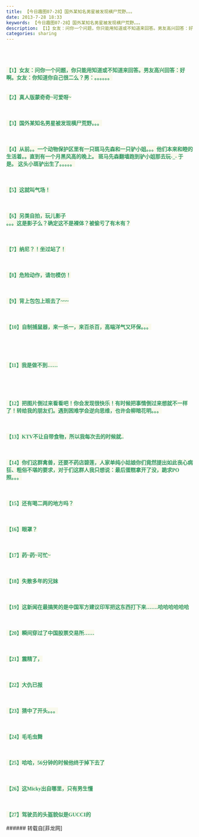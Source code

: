 ```yaml
---
title: 【今日趣图07-28】国外某知名男星被发现横尸荒野。。。
date: 2013-7-28 18:33
keywords: 【今日趣图07-28】国外某知名男星被发现横尸荒野。。。
description: 【1】女友：问你一个问题，你只能用知道或不知道来回答。男友高兴回答：好啊。女友：你知道你自己很二么？男：。。。。。。【2】真人版蒙奇奇~可爱呀~【3】国外某知名男星被发现横尸荒野。。。【4】从前。。一个动物保护区里有一只斑马先森和一只驴小姐。。。他们本来和睦的生活着。。直到有一个月黑风高的晚上。 斑马先森翻墙跑到驴小姐那去玩-_- 于是。 这头小斑驴出生了。。。。。【5】这就叫气场！【6】另类自拍，玩儿影子。。。这是影子么？确定这不是裸体？被偷亏了有木有？【7】纳尼？！坐过站了！【8】危险动作，请勿模仿！【9】背上包包上班去了~~~【10】自制捕鼠器，来一杀一，来百杀百，高端洋气又环保。。。【11】我是做不到……【12】把图片倒过来看看吧！你会发现很快乐！有时候把事情倒过来想就不一样了！转给我的朋友们。遇到困难学会逆向思维，也许会柳暗花明。。。【13】KTV不让自带食物，所以我每次去的时候就..【14】你们这群禽兽，还要不药店碧莲，人家单纯小姑娘你们竟然提出如此丧心病狂、粗俗不堪的要求，对于们这群人我只想说：最后蛋糕拿开了没，跪求PO照。。。【15】还有喝二两的地方吗？【16】眼罩？【17】药~药~可忙~ 【18】失散多年的兄妹【19】这新闻在最搞笑的是中国军方建议印军把这东西打下来…….哈哈哈哈哈哈【20】瞬间穿过了中国股票交易所……【21】震精了，【22】大仇已报【23】猜中了开头。。。【24】毛毛虫舞 【25】哈哈，56分钟的时候他终于掉下去了【26】这Micky出自哪里，只有男生懂 【27】驾驶员的头盔貌似是GUCCI的 
categories: sharing
---
```

<td class="t_f" id="postmessage_28577">

<br/>
<br/>
<br/>
<font style="color:rgb(51, 153, 102)"><font style="background-color:rgb(249, 249, 236)"><font face="Tahoma"><strong>【1】女友：问你一个问题，你只能用知道或不知道来回答。男友高兴回答：好啊。女友：你知道你自己很二么？男：。。。。。。</strong></font></font></font><br/>
<font style="color:rgb(51, 153, 102)"><font style="background-color:rgb(249, 249, 236)"><font face="Tahoma"><strong><br/>
<img alt="" border="0" class="zoom" data-cf-modified-1f1b3a69d642f20616cebfd2-="" file="http://ww3.sinaimg.cn/bmiddle/61e44a60jw1e71qeya6iyj207p0483yf.jpg" id="aimg_kzgFA" lazyloadthumb="1" onclick="" onmouseover="" src="http://ww3.sinaimg.cn/bmiddle/61e44a60jw1e71qeya6iyj207p0483yf.jpg"/><br/>
</strong></font></font></font><br/>
<font style="color:rgb(51, 153, 102)"><font style="background-color:rgb(249, 249, 236)"><font face="Tahoma"><strong>【2】真人版蒙奇奇~可爱呀~</strong></font></font></font><br/>
<font style="color:rgb(51, 153, 102)"><font style="background-color:rgb(249, 249, 236)"><font face="Tahoma"><strong><br/>
<img alt="" border="0" class="zoom" data-cf-modified-1f1b3a69d642f20616cebfd2-="" file="http://ww1.sinaimg.cn/bmiddle/6628711bgw1e71pxl2erij205q0j6q3z.jpg" id="aimg_IUj51" lazyloadthumb="1" onclick="" onmouseover="" src="http://ww1.sinaimg.cn/bmiddle/6628711bgw1e71pxl2erij205q0j6q3z.jpg"/><br/>
</strong></font></font></font><br/>
<font style="color:rgb(51, 153, 102)"><font style="background-color:rgb(249, 249, 236)"></font></font><br/>
<font style="color:rgb(51, 153, 102)"><font style="background-color:rgb(249, 249, 236)"><font face="Tahoma"><strong>【3】国外某知名男星被发现横尸荒野。。。</strong></font></font></font><br/>
<font style="color:rgb(51, 153, 102)"><font style="background-color:rgb(249, 249, 236)"><font face="Tahoma"><strong><br/>
<img alt="" border="0" class="zoom" data-cf-modified-1f1b3a69d642f20616cebfd2-="" file="http://ww2.sinaimg.cn/bmiddle/6927e7a5jw1e71qcoo30bj20b206p0tc.jpg" id="aimg_TNd5w" lazyloadthumb="1" onclick="" onmouseover="" src="http://ww2.sinaimg.cn/bmiddle/6927e7a5jw1e71qcoo30bj20b206p0tc.jpg"/><br/>
</strong></font></font></font><br/>
<font style="color:rgb(51, 153, 102)"><font style="background-color:rgb(249, 249, 236)"></font></font><br/>
<font style="color:rgb(51, 153, 102)"><font style="background-color:rgb(249, 249, 236)"><font face="Tahoma"><strong>【4】从前。。一个动物保护区里有一只斑马先森和一只驴小姐。。。他们本来和睦的生活着。。直到有一个月黑风高的晚上。 斑马先森翻墙跑到驴小姐那去玩-_- 于是。 这头小斑驴出生了。。。。。</strong></font></font></font><br/>
<font style="color:rgb(51, 153, 102)"><font style="background-color:rgb(249, 249, 236)"><font face="Tahoma"><strong><br/>
<img alt="" border="0" class="zoom" data-cf-modified-1f1b3a69d642f20616cebfd2-="" file="http://ww4.sinaimg.cn/bmiddle/7093b907jw1e71q72xsbaj208v0j6jud.jpg" id="aimg_PNOHL" lazyloadthumb="1" onclick="" onmouseover="" src="http://ww4.sinaimg.cn/bmiddle/7093b907jw1e71q72xsbaj208v0j6jud.jpg"/><br/>
</strong></font></font></font><br/>
<font style="color:rgb(51, 153, 102)"><font style="background-color:rgb(249, 249, 236)"></font></font><br/>
<font style="color:rgb(51, 153, 102)"><font style="background-color:rgb(249, 249, 236)"><font face="Tahoma"><strong>【5】这就叫气场！</strong></font></font></font><br/>
<font style="color:rgb(51, 153, 102)"><font style="background-color:rgb(249, 249, 236)"><font face="Tahoma"><strong><br/>
<img alt="" border="0" class="zoom" data-cf-modified-1f1b3a69d642f20616cebfd2-="" file="http://ww2.sinaimg.cn/bmiddle/81f3ed26jw1e6xje1z9gyj20ck0fp75c.jpg" id="aimg_Ti17m" lazyloadthumb="1" onclick="" onmouseover="" src="http://ww2.sinaimg.cn/bmiddle/81f3ed26jw1e6xje1z9gyj20ck0fp75c.jpg"/><br/>
</strong></font></font></font><br/>
<font style="color:rgb(51, 153, 102)"><font style="background-color:rgb(249, 249, 236)"></font></font><br/>
<font style="color:rgb(51, 153, 102)"><font style="background-color:rgb(249, 249, 236)"><font face="Tahoma"><strong>【6】另类自拍，玩儿影子<br/>
。。。这是影子么？确定这不是裸体？被偷亏了有木有？</strong></font></font></font><br/>
<font style="color:rgb(51, 153, 102)"><font style="background-color:rgb(249, 249, 236)"><font face="Tahoma"><strong><br/>
<img alt="" border="0" class="zoom" data-cf-modified-1f1b3a69d642f20616cebfd2-="" file="http://ww1.sinaimg.cn/bmiddle/6e6c23f5jw1e71fx927abj20dc0y6whm.jpg" id="aimg_rLIRr" lazyloadthumb="1" onclick="" onmouseover="" src="http://ww1.sinaimg.cn/bmiddle/6e6c23f5jw1e71fx927abj20dc0y6whm.jpg"/><br/>
</strong></font></font></font><br/>
<font style="color:rgb(51, 153, 102)"><font style="background-color:rgb(249, 249, 236)"></font></font><br/>
<font style="color:rgb(51, 153, 102)"><font style="background-color:rgb(249, 249, 236)"><font face="Tahoma"><strong>【7】纳尼？！坐过站了！</strong></font></font></font><br/>
<font style="color:rgb(51, 153, 102)"><font style="background-color:rgb(249, 249, 236)"><font face="Tahoma"><strong><br/>
<img alt="" border="0" class="zoom" data-cf-modified-1f1b3a69d642f20616cebfd2-="" file="http://ww3.sinaimg.cn/bmiddle/7cb8d71bjw1e71iwmjjazg206t053hdt.gif" id="aimg_GwfTp" lazyloadthumb="1" onclick="" onmouseover="" src="http://ww3.sinaimg.cn/bmiddle/7cb8d71bjw1e71iwmjjazg206t053hdt.gif"/><br/>
</strong></font></font></font><br/>
<font style="color:rgb(51, 153, 102)"><font style="background-color:rgb(249, 249, 236)"></font></font><br/>
<font style="color:rgb(51, 153, 102)"><font style="background-color:rgb(249, 249, 236)"><font face="Tahoma"><strong>【8】危险动作，请勿模仿！</strong></font></font></font><br/>
<font style="color:rgb(51, 153, 102)"><font style="background-color:rgb(249, 249, 236)"><font face="Tahoma"><strong><br/>
<img alt="" border="0" class="zoom" data-cf-modified-1f1b3a69d642f20616cebfd2-="" file="http://ww1.sinaimg.cn/bmiddle/9689cb8cjw1e3wdovxzrpj20c807jwf8.jpg" id="aimg_U61A1" lazyloadthumb="1" onclick="" onmouseover="" src="http://ww1.sinaimg.cn/bmiddle/9689cb8cjw1e3wdovxzrpj20c807jwf8.jpg"/><br/>
</strong></font></font></font><br/>
<font style="color:rgb(51, 153, 102)"><font style="background-color:rgb(249, 249, 236)"></font></font><br/>
<font style="color:rgb(51, 153, 102)"><font style="background-color:rgb(249, 249, 236)"><font face="Tahoma"><strong>【9】背上包包上班去了~~~</strong></font></font></font><br/>
<font style="color:rgb(51, 153, 102)"><font style="background-color:rgb(249, 249, 236)"><font face="Tahoma"><strong><br/>
<img alt="" border="0" class="zoom" data-cf-modified-1f1b3a69d642f20616cebfd2-="" file="http://ww3.sinaimg.cn/bmiddle/79d73088jw1e71qf7fw7mg208c06gaqu.gif" id="aimg_t4R9s" lazyloadthumb="1" onclick="" onmouseover="" src="http://ww3.sinaimg.cn/bmiddle/79d73088jw1e71qf7fw7mg208c06gaqu.gif"/><br/>
</strong></font></font></font><br/>
<font style="color:rgb(51, 153, 102)"><font style="background-color:rgb(249, 249, 236)"></font></font><br/>
<font style="color:rgb(51, 153, 102)"><font style="background-color:rgb(249, 249, 236)"><font face="Tahoma"><strong>【10】自制捕鼠器，来一杀一，来百杀百，高端洋气又环保。。。<br/>
<br/>
</strong></font></font></font><br/>
<font style="color:rgb(51, 153, 102)"><font style="background-color:rgb(249, 249, 236)"><font face="Tahoma"><strong><br/>
<img alt="" border="0" class="zoom" data-cf-modified-1f1b3a69d642f20616cebfd2-="" file="http://ww2.sinaimg.cn/bmiddle/721eefa9jw1e70m3gaunug20ak057u0x.gif" id="aimg_ddHrG" lazyloadthumb="1" onclick="" onmouseover="" src="http://ww2.sinaimg.cn/bmiddle/721eefa9jw1e70m3gaunug20ak057u0x.gif"/><br/>
</strong></font></font></font><br/>
<font style="color:rgb(51, 153, 102)"><font style="background-color:rgb(249, 249, 236)"></font></font><br/>
<font style="color:rgb(51, 153, 102)"><font style="background-color:rgb(249, 249, 236)"><font face="Tahoma"><strong>【11】我是做不到……<br/>
<br/>
</strong></font></font></font><br/>
<font style="color:rgb(51, 153, 102)"><font style="background-color:rgb(249, 249, 236)"><font face="Tahoma"><strong><br/>
<img alt="" border="0" class="zoom" data-cf-modified-1f1b3a69d642f20616cebfd2-="" file="http://ww4.sinaimg.cn/bmiddle/9d25747ajw1e6x0ofkt2ig20b406c1kx.gif" id="aimg_cvq4S" lazyloadthumb="1" onclick="" onmouseover="" src="http://ww4.sinaimg.cn/bmiddle/9d25747ajw1e6x0ofkt2ig20b406c1kx.gif"/><br/>
</strong></font></font></font><br/>
<font style="color:rgb(51, 153, 102)"><font style="background-color:rgb(249, 249, 236)"></font></font><br/>
<font style="color:rgb(51, 153, 102)"><font style="background-color:rgb(249, 249, 236)"><font face="Tahoma"><strong>【12】把图片倒过来看看吧！你会发现很快乐！有时候把事情倒过来想就不一样了！转给我的朋友们。遇到困难学会逆向思维，也许会柳暗花明。。。</strong></font></font></font><br/>
<font style="color:rgb(51, 153, 102)"><font style="background-color:rgb(249, 249, 236)"><font face="Tahoma"><strong><br/>
<img alt="" border="0" class="zoom" data-cf-modified-1f1b3a69d642f20616cebfd2-="" file="http://ww2.sinaimg.cn/bmiddle/661b513cjw1e71ra3acdzj203k046dfs.jpg" id="aimg_PE7pT" lazyloadthumb="1" onclick="" onmouseover="" src="http://ww2.sinaimg.cn/bmiddle/661b513cjw1e71ra3acdzj203k046dfs.jpg"/><br/>
</strong></font></font></font><br/>
<font style="color:rgb(51, 153, 102)"><font style="background-color:rgb(249, 249, 236)"></font></font><br/>
<font style="color:rgb(51, 153, 102)"><font style="background-color:rgb(249, 249, 236)"><font face="Tahoma"><strong>【13】KTV不让自带食物，所以我每次去的时候就..</strong></font></font></font><br/>
<font style="color:rgb(51, 153, 102)"><font style="background-color:rgb(249, 249, 236)"><font face="Tahoma"><strong><br/>
<img alt="" border="0" class="zoom" data-cf-modified-1f1b3a69d642f20616cebfd2-="" file="http://ww3.sinaimg.cn/bmiddle/6e79c007jw1e71r9zefiag20b4069e82.gif" id="aimg_st08V" lazyloadthumb="1" onclick="" onmouseover="" src="http://ww3.sinaimg.cn/bmiddle/6e79c007jw1e71r9zefiag20b4069e82.gif"/><br/>
</strong></font></font></font><br/>
<font style="color:rgb(51, 153, 102)"><font style="background-color:rgb(249, 249, 236)"></font></font><br/>
<font style="color:rgb(51, 153, 102)"><font style="background-color:rgb(249, 249, 236)"><font face="Tahoma"><strong>【14】你们这群禽兽，还要不药店碧莲，人家单纯小姑娘你们竟然提出如此丧心病狂、粗俗不堪的要求，对于们这群人我只想说：最后蛋糕拿开了没，跪求PO照。。。</strong></font></font></font><br/>
<font style="color:rgb(51, 153, 102)"><font style="background-color:rgb(249, 249, 236)"><font face="Tahoma"><strong><br/>
<img alt="" border="0" class="zoom" data-cf-modified-1f1b3a69d642f20616cebfd2-="" file="http://ww1.sinaimg.cn/bmiddle/8aa6bee6jw1e6t3v3sd8oj20hs0n5diq.jpg" id="aimg_NXClw" lazyloadthumb="1" onclick="" onmouseover="" src="http://ww1.sinaimg.cn/bmiddle/8aa6bee6jw1e6t3v3sd8oj20hs0n5diq.jpg"/><br/>
</strong></font></font></font><br/>
<font style="color:rgb(51, 153, 102)"><font style="background-color:rgb(249, 249, 236)"></font></font><br/>
<font style="color:rgb(51, 153, 102)"><font style="background-color:rgb(249, 249, 236)"><font face="Tahoma"><strong>【15】还有喝二两的地方吗？</strong></font></font></font><br/>
<font style="color:rgb(51, 153, 102)"><font style="background-color:rgb(249, 249, 236)"><font face="Tahoma"><strong><br/>
<img alt="" border="0" class="zoom" data-cf-modified-1f1b3a69d642f20616cebfd2-="" file="http://ww3.sinaimg.cn/bmiddle/70e0a133jw1e71rf9bp84j20g80k6773.jpg" id="aimg_H0ftt" lazyloadthumb="1" onclick="" onmouseover="" src="http://ww3.sinaimg.cn/bmiddle/70e0a133jw1e71rf9bp84j20g80k6773.jpg"/><br/>
</strong></font></font></font><br/>
<font style="color:rgb(51, 153, 102)"><font style="background-color:rgb(249, 249, 236)"></font></font><br/>
<font style="color:rgb(51, 153, 102)"><font style="background-color:rgb(249, 249, 236)"><font face="Tahoma"><strong>【16】眼罩？</strong></font></font></font><br/>
<font style="color:rgb(51, 153, 102)"><font style="background-color:rgb(249, 249, 236)"><font face="Tahoma"><strong><br/>
<img alt="" border="0" class="zoom" data-cf-modified-1f1b3a69d642f20616cebfd2-="" file="http://wp4.sina.cn/mw600/a4252039jw1dx614ntd1sg.gif" id="aimg_qw31a" lazyloadthumb="1" onclick="" onmouseover="" src="http://wp4.sina.cn/mw600/a4252039jw1dx614ntd1sg.gif"/><br/>
</strong></font></font></font><br/>
<font style="color:rgb(51, 153, 102)"><font style="background-color:rgb(249, 249, 236)"></font></font><br/>
<font style="color:rgb(51, 153, 102)"><font style="background-color:rgb(249, 249, 236)"><font face="Tahoma"><strong>【17】药~药~可忙~ </strong></font></font></font><br/>
<font style="color:rgb(51, 153, 102)"><font style="background-color:rgb(249, 249, 236)"><font face="Tahoma"><strong><br/>
<img alt="" border="0" class="zoom" data-cf-modified-1f1b3a69d642f20616cebfd2-="" file="http://ww2.sinaimg.cn/mw600/66dd85f5tw1e71ph8l4xwg20bt06nqtp.jpg" id="aimg_bdrgB" lazyloadthumb="1" onclick="" onmouseover="" src="http://ww2.sinaimg.cn/mw600/66dd85f5tw1e71ph8l4xwg20bt06nqtp.jpg"/><br/>
</strong></font></font></font><br/>
<font style="color:rgb(51, 153, 102)"><font style="background-color:rgb(249, 249, 236)"></font></font><br/>
<font style="color:rgb(51, 153, 102)"><font style="background-color:rgb(249, 249, 236)"><font face="Tahoma"><strong>【18】失散多年的兄妹</strong></font></font></font><br/>
<font style="color:rgb(51, 153, 102)"><font style="background-color:rgb(249, 249, 236)"><font face="Tahoma"><strong><br/>
<img alt="" border="0" class="zoom" data-cf-modified-1f1b3a69d642f20616cebfd2-="" file="http://ww3.sinaimg.cn/bmiddle/a552f1e8jw1e71dq69yc8j20c80gsgn2.jpg" id="aimg_arVDI" lazyloadthumb="1" onclick="" onmouseover="" src="http://ww3.sinaimg.cn/bmiddle/a552f1e8jw1e71dq69yc8j20c80gsgn2.jpg"/><br/>
</strong></font></font></font><br/>
<font style="color:rgb(51, 153, 102)"><font style="background-color:rgb(249, 249, 236)"></font></font><br/>
<font style="color:rgb(51, 153, 102)"><font style="background-color:rgb(249, 249, 236)"><font face="Tahoma"><strong>【19】这新闻在最搞笑的是中国军方建议印军把这东西打下来…….哈哈哈哈哈哈</strong></font></font></font><br/>
<font style="color:rgb(51, 153, 102)"><font style="background-color:rgb(249, 249, 236)"><font face="Tahoma"><strong><br/>
<img alt="" border="0" class="zoom" data-cf-modified-1f1b3a69d642f20616cebfd2-="" file="http://ww1.sinaimg.cn/mw600/698ad388gw1e71l06ip0vj20dr02st98.jpg" id="aimg_jzKNL" lazyloadthumb="1" onclick="" onmouseover="" src="http://ww1.sinaimg.cn/mw600/698ad388gw1e71l06ip0vj20dr02st98.jpg"/><br/>
</strong></font></font></font><br/>
<font style="color:rgb(51, 153, 102)"><font style="background-color:rgb(249, 249, 236)"></font></font><br/>
<font style="color:rgb(51, 153, 102)"><font style="background-color:rgb(249, 249, 236)"><font face="Tahoma"><strong>【20】瞬间穿过了中国股票交易所……</strong></font></font></font><br/>
<font style="color:rgb(51, 153, 102)"><font style="background-color:rgb(249, 249, 236)"><font face="Tahoma"><strong><br/>
<img alt="" border="0" class="zoom" data-cf-modified-1f1b3a69d642f20616cebfd2-="" file="http://ww2.sinaimg.cn/bmiddle/6628711bgw1dje8dqfnewg.gif" id="aimg_EcUh5" lazyloadthumb="1" onclick="" onmouseover="" src="http://ww2.sinaimg.cn/bmiddle/6628711bgw1dje8dqfnewg.gif"/><br/>
</strong></font></font></font><br/>
<font style="color:rgb(51, 153, 102)"><font style="background-color:rgb(249, 249, 236)"></font></font><br/>
<font style="color:rgb(51, 153, 102)"><font style="background-color:rgb(249, 249, 236)"><font face="Tahoma"><strong>【21】震精了，</strong></font></font></font><br/>
<font style="color:rgb(51, 153, 102)"><font style="background-color:rgb(249, 249, 236)"><font face="Tahoma"><strong><br/>
<img alt="" border="0" class="zoom" data-cf-modified-1f1b3a69d642f20616cebfd2-="" file="http://ww2.sinaimg.cn/mw600/6b63f543gw1e71cgss4ilg207q04z7wi.gif" id="aimg_uvZ9b" lazyloadthumb="1" onclick="" onmouseover="" src="http://ww2.sinaimg.cn/mw600/6b63f543gw1e71cgss4ilg207q04z7wi.gif"/><br/>
</strong></font></font></font><br/>
<font style="color:rgb(51, 153, 102)"><font style="background-color:rgb(249, 249, 236)"></font></font><br/>
<font style="color:rgb(51, 153, 102)"><font style="background-color:rgb(249, 249, 236)"><font face="Tahoma"><strong>【22】大仇已报</strong></font></font></font><br/>
<font style="color:rgb(51, 153, 102)"><font style="background-color:rgb(249, 249, 236)"><font face="Tahoma"><strong><br/>
<img alt="" border="0" class="zoom" data-cf-modified-1f1b3a69d642f20616cebfd2-="" file="http://ww1.sinaimg.cn/mw600/5995bef4jw1e71cgug5kpj20e8098wew.jpg" id="aimg_ArZZa" lazyloadthumb="1" onclick="" onmouseover="" src="http://ww1.sinaimg.cn/mw600/5995bef4jw1e71cgug5kpj20e8098wew.jpg"/><br/>
</strong></font></font></font><br/>
<font style="color:rgb(51, 153, 102)"><font style="background-color:rgb(249, 249, 236)"></font></font><br/>
<font style="color:rgb(51, 153, 102)"><font style="background-color:rgb(249, 249, 236)"><font face="Tahoma"><strong>【23】猜中了开头。。。</strong></font></font></font><br/>
<font style="color:rgb(51, 153, 102)"><font style="background-color:rgb(249, 249, 236)"><font face="Tahoma"><strong><br/>
<img alt="" border="0" class="zoom" data-cf-modified-1f1b3a69d642f20616cebfd2-="" file="http://ww3.sinaimg.cn/mw600/da99ef25gw1e71buumfdtj20dc0h4q5f.jpg" id="aimg_hXWbD" lazyloadthumb="1" onclick="" onmouseover="" src="http://ww3.sinaimg.cn/mw600/da99ef25gw1e71buumfdtj20dc0h4q5f.jpg"/><br/>
</strong></font></font></font><br/>
<font style="color:rgb(51, 153, 102)"><font style="background-color:rgb(249, 249, 236)"></font></font><br/>
<font style="color:rgb(51, 153, 102)"><font style="background-color:rgb(249, 249, 236)"><font face="Tahoma"><strong>【24】毛毛虫舞 </strong></font></font></font><br/>
<font style="color:rgb(51, 153, 102)"><font style="background-color:rgb(249, 249, 236)"><font face="Tahoma"><strong><br/>
<img alt="" border="0" class="zoom" data-cf-modified-1f1b3a69d642f20616cebfd2-="" file="http://ww3.sinaimg.cn/mw600/d279665egw1e71bm5969ag208108vx6p.gif" id="aimg_FyOqg" lazyloadthumb="1" onclick="" onmouseover="" src="http://ww3.sinaimg.cn/mw600/d279665egw1e71bm5969ag208108vx6p.gif"/><br/>
</strong></font></font></font><br/>
<font style="color:rgb(51, 153, 102)"><font style="background-color:rgb(249, 249, 236)"></font></font><br/>
<font style="color:rgb(51, 153, 102)"><font style="background-color:rgb(249, 249, 236)"><font face="Tahoma"><strong>【25】哈哈，56分钟的时候他终于掉下去了</strong></font></font></font><br/>
<font style="color:rgb(51, 153, 102)"><font style="background-color:rgb(249, 249, 236)"><font face="Tahoma"><strong><br/>
<img alt="" border="0" class="zoom" data-cf-modified-1f1b3a69d642f20616cebfd2-="" file="http://ww1.sinaimg.cn/bmiddle/aac56f74jw1e70s748ju9g206y07s000.gif" id="aimg_UuZxJ" lazyloadthumb="1" onclick="" onmouseover="" src="http://ww1.sinaimg.cn/bmiddle/aac56f74jw1e70s748ju9g206y07s000.gif"/><br/>
</strong></font></font></font><br/>
<font style="color:rgb(51, 153, 102)"><font style="background-color:rgb(249, 249, 236)"></font></font><br/>
<font style="color:rgb(51, 153, 102)"><font style="background-color:rgb(249, 249, 236)"><font face="Tahoma"><strong>【26】这Micky出自哪里，只有男生懂 </strong></font></font></font><br/>
<font style="color:rgb(51, 153, 102)"><font style="background-color:rgb(249, 249, 236)"><font face="Tahoma"><strong><br/>
<img alt="" border="0" class="zoom" data-cf-modified-1f1b3a69d642f20616cebfd2-="" file="http://ww2.sinaimg.cn/bmiddle/4870400fjw1e70o84xih1j20hs0dcjsh.jpg" id="aimg_rE2Wp" lazyloadthumb="1" onclick="" onmouseover="" src="http://ww2.sinaimg.cn/bmiddle/4870400fjw1e70o84xih1j20hs0dcjsh.jpg"/><br/>
</strong></font></font></font><br/>
<font style="color:rgb(51, 153, 102)"><font style="background-color:rgb(249, 249, 236)"></font></font><br/>
<font style="color:rgb(51, 153, 102)"><font style="background-color:rgb(249, 249, 236)"><font face="Tahoma"><strong>【27】驾驶员的头盔貌似是GUCCI的 </strong></font></font></font><br/>
<img alt="" border="0" class="zoom" data-cf-modified-1f1b3a69d642f20616cebfd2-="" file="http://ww4.sinaimg.cn/bmiddle/620233dbjw1e6zcnwa8doj20gy0qo40a.jpg" id="aimg_GZ85X" lazyloadthumb="1" onclick="" onmouseover="" src="http://ww4.sinaimg.cn/bmiddle/620233dbjw1e6zcnwa8doj20gy0qo40a.jpg"/><br/>
<br/>
</td>
###### 转载自[菲龙网]